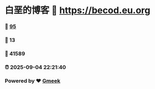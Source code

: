 # 白垩的博客 :link: https://becod.eu.org 
### :page_facing_up: [95](https://becod.eu.org/tag.html) 
### :speech_balloon: 13 
### :hibiscus: 41589 
### :alarm_clock: 2025-09-04 22:21:40 
### Powered by :heart: [Gmeek](https://github.com/Meekdai/Gmeek)
